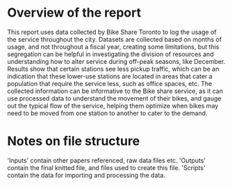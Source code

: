 # Overview of the report
This report uses data collected by Bike Share Toronto to log the usage of the service throughout the city. Datasets are collected based on months of usage, and not throughout a fiscal year, creating some limitations, but this segregation can be helpful in investigating the division of resources and understanding how to alter service during off-peak seasons, like December. Results show that certain stations see less pickup traffic, which can be an indication that these lower-use stations are located in areas that cater a population that require the service less, such as office spaces, etc. The collected information can be informative to the Bike share service, as it can use processed data to understand the movement of their bikes, and gauge out the typical flow of the service, helping them optimize when bikes may need to be moved from one station to another to cater to the demand. 

# Notes on file structure
'Inputs' contain other papers referenced, raw data files etc. 'Outputs' contain the final knitted file, and files used to create this file. 'Scripts' contain the data for importing and processing the data. 
